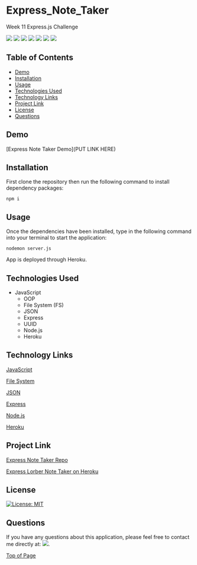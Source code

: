 # Express_Note_Taker
Week 11 Express.js Challenge
<p>
  <img src="https://img.shields.io/badge/-JavaScript-yellow" />
  <img src="https://img.shields.io/badge/-OOP-red" />
  <img src="https://img.shields.io/badge/-JSON-blue" />
  <img src="https://img.shields.io/badge/-Express-blueviolet" />
  <img src="https://img.shields.io/badge/UUID-orange"  />
  <img src="https://img.shields.io/badge/-Node-green" />
  <img src="https://img.shields.io/badge/-Heroku-grey" />
</p>

## Table of Contents
* [Demo](#demo)
* [Installation](#installation)
* [Usage](#usage)
* [Technologies Used](#technologies-used)
* [Technology Links](#technology-link)
* [Project Link](#project-link)
* [License](#license)
* [Questions](#questions)

## Demo

[Express Note Taker Demo](PUT LINK HERE)

## Installation
First clone the repository then run the following command to install dependency packages:
```
npm i
```

## Usage 

Once the dependencies have been installed, type in the following command into your terminal to start the application:
```
nodemon server.js
```

App is deployed through Heroku. 

## Technologies Used

* JavaScript
    - OOP
    - File System (FS)
    - JSON
    - Express
    - UUID
    - Node.js
    - Heroku

## Technology Links

<a href="https://www.javascript.com/" target="_blank">JavaScript</a>

<a href="https://developer.mozilla.org/en-US/docs/Web/API/FileSystem" target="_blank">File System</a>

<a href="https://www.json.org/json-en.html" target="_blank">JSON</a>

<a href="https://expressjs.com/" target="_blank">Express</a>

<a href="https://nodejs.org/en/" target="_blank">Node.js</a>

<a href="https://www.npmjs.com/package/heroku" target="_blank">Heroku</a>

## Project Link

[Express Note Taker Repo](https://github.com/cmarielorber/Express_Note_Taker)

[Express Lorber Note Taker on Heroku](https://express-lorber-note-taker.herokuapp.com/notes)

## License

[![License: MIT](https://img.shields.io/badge/License-MIT-yellow.svg)](https://opensource.org/licenses/MIT)

## Questions

If you have any questions about this application, please feel free to contact me directly at:  <a href="mailto: christenmlorber@gmail.com"><img src="https://img.shields.io/badge/Gmail-D14836?style=for-the-badge&logo=gmail&logoColor=white"></a>.


[Top of Page](#express_note_taker)
